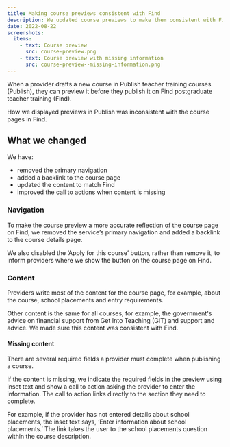 ```yaml
---
title: Making course previews consistent with Find
description: We updated course previews to make them consistent with Find and improved how we indicate missing content
date: 2022-08-22
screenshots:
  items:
    - text: Course preview
      src: course-preview.png
    - text: Course preview with missing information
      src: course-preview--missing-information.png
---
```


When a provider drafts a new course in Publish teacher training courses (Publish), they can preview it before they publish it on Find postgraduate teacher training (Find).

How we displayed previews in Publish was inconsistent with the course pages in Find.

## What we changed

We have:

- removed the primary navigation
- added a backlink to the course page
- updated the content to match Find
- improved the call to actions when content is missing

### Navigation

To make the course preview a more accurate reflection of the course page on Find, we removed the service’s primary navigation and added a backlink to the course details page.

We also disabled the ‘Apply for this course’ button, rather than remove it, to inform providers where we show the button on the course page on Find.

### Content

Providers write most of the content for the course page, for example, about the course, school placements and entry requirements.

Other content is the same for all courses, for example, the government's advice on financial support from Get Into Teaching (GIT) and support and advice. We made sure this content was consistent with Find.

#### Missing content

There are several required fields a provider must complete when publishing a course.

If the content is missing, we indicate the required fields in the preview using inset text and show a call to action asking the provider to enter the information. The call to action links directly to the section they need to complete.

For example, if the provider has not entered details about school placements, the inset text says, ‘Enter information about school placements.’ The link takes the user to the school placements question within the course description.
